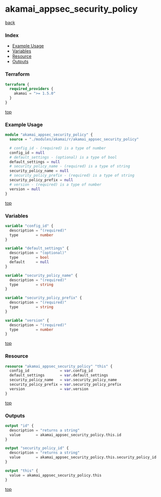 # akamai_appsec_security_policy

[back](../akamai.md)

### Index

- [Example Usage](#example-usage)
- [Variables](#variables)
- [Resource](#resource)
- [Outputs](#outputs)

### Terraform

```terraform
terraform {
  required_providers {
    akamai = ">= 1.5.0"
  }
}
```

[top](#index)

### Example Usage

```terraform
module "akamai_appsec_security_policy" {
  source = "./modules/akamai/r/akamai_appsec_security_policy"

  # config_id - (required) is a type of number
  config_id = null
  # default_settings - (optional) is a type of bool
  default_settings = null
  # security_policy_name - (required) is a type of string
  security_policy_name = null
  # security_policy_prefix - (required) is a type of string
  security_policy_prefix = null
  # version - (required) is a type of number
  version = null
}
```

[top](#index)

### Variables

```terraform
variable "config_id" {
  description = "(required)"
  type        = number
}

variable "default_settings" {
  description = "(optional)"
  type        = bool
  default     = null
}

variable "security_policy_name" {
  description = "(required)"
  type        = string
}

variable "security_policy_prefix" {
  description = "(required)"
  type        = string
}

variable "version" {
  description = "(required)"
  type        = number
}
```

[top](#index)

### Resource

```terraform
resource "akamai_appsec_security_policy" "this" {
  config_id              = var.config_id
  default_settings       = var.default_settings
  security_policy_name   = var.security_policy_name
  security_policy_prefix = var.security_policy_prefix
  version                = var.version
}
```

[top](#index)

### Outputs

```terraform
output "id" {
  description = "returns a string"
  value       = akamai_appsec_security_policy.this.id
}

output "security_policy_id" {
  description = "returns a string"
  value       = akamai_appsec_security_policy.this.security_policy_id
}

output "this" {
  value = akamai_appsec_security_policy.this
}
```

[top](#index)